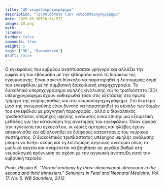 ```yaml
---
title: "3D νευροϋπερηχογράφημα"
description: "Τρισδιάστατο (3D) νευροϋπερηχογράφημα"
date: 2025-03-30T10:54:57Z
image: 3d.png
math: 
license: 
hidden: false
comments: true
weight: 5
tags: ["3D", "διακολπικό"]
draft: false
---
```


Ο εγκέφαλος του εμβρύου αναπτύσσεται γρήγορα και αλλάζει την εμφάνισή του εβδομάδα με την εβδομάδα κατά τη διάρκεια της εγκυμοσύνης. Είναι αρκετά
δύσκολο να παρατηρηθεί η λεπτομερής δομή του εγκεφάλου με τη συμβατική διακοιλιακή υπερηχογραφία. Το διακολπικό υπερηχογράφημα υψηλής ανάλυσης και το τρισδιάστατο (3D) υπερηχογράφημα έχουν καθιερωθεί τόσο στις εξετάσεις στο πρώτο τρίμηνο της κύησης καθώς και στο νευροϋπερηχογράφημα. Στο δεύτερο μισό της εγκυμοσύνης είναι δυνατό να παρατηρηθεί το σύνολο των δομών του εγκεφάλου με μαγνητική τομογραφία , αλλά ο διακολπικός τρισδιάστατος υπέρηχος υψηλής ανάλυσης είναι επίσης μια εξαιρετική μέθοδος για την κατανόηση της ανατομίας του εγκεφάλου. Όσον αφορά την αγγείωση του εγκεφάλου, οι κύριες αρτηρίες και φλέβες έχουν απεικονισθεί και αξιολογηθεί σε διάφορες καταστάσεις του νευρικού συστήματος. Ο διακολπικός τρισδιάστατος υπέρηχος υψηλής ανάλυσης μπορεί να δείξει ακόμη και τη λεπτομερή αγγειακή ανατομία όπως τα μυελικά αγγεία και αναμένεται να βοηθήσει σε μεγάλο βαθμό στη νευρολογική πρόγνωση σε σχέση με την αγγειακή ανάπτυξη κατά την εμβρυϊκή περίοδο.

*Pooh, Ritsuko K. "Normal anatomy by three-dimensional ultrasound in the second and third trimesters." Seminars in Fetal and Neonatal Medicine. Vol. 17. No. 5. WB Saunders, 2012.*